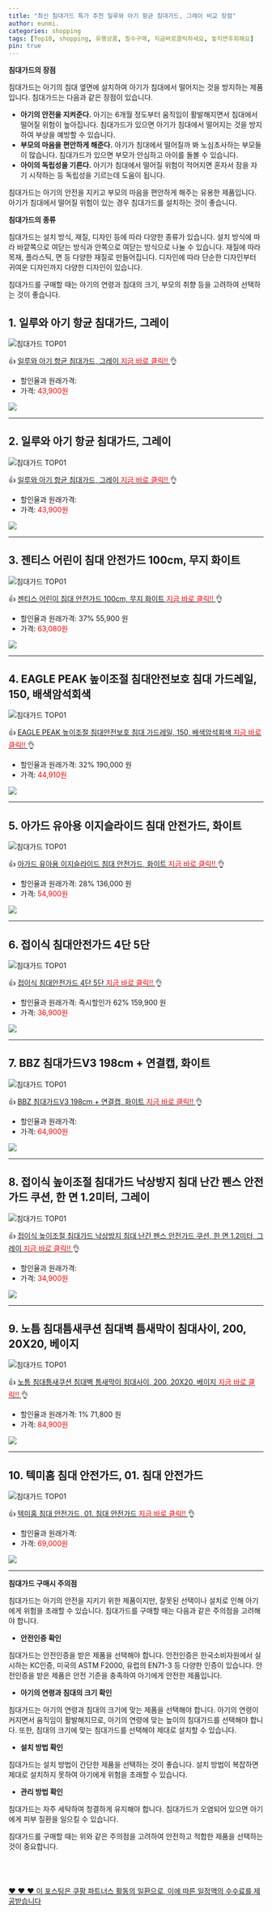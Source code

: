 ```yaml
---
title: "최신 침대가드 특가 추천 일루와 아기 항균 침대가드, 그레이 비교 장점"
author: eunmi.
categories: shopping
tags: [Top10, shopping, 유행상품, 필수구매, 지금바로클릭하세요, 놓치면후회해요]
pin: true
---
```

**침대가드의 장점**

침대가드는 아기의 침대 옆면에 설치하여 아기가 침대에서 떨어지는 것을 방지하는 제품입니다. 침대가드는 다음과 같은 장점이 있습니다.

* **아기의 안전을 지켜준다.** 아기는 6개월 정도부터 움직임이 활발해지면서 침대에서 떨어질 위험이 높아집니다. 침대가드가 있으면 아기가 침대에서 떨어지는 것을 방지하여 부상을 예방할 수 있습니다.
* **부모의 마음을 편안하게 해준다.** 아기가 침대에서 떨어질까 봐 노심초사하는 부모들이 많습니다. 침대가드가 있으면 부모가 안심하고 아이를 돌볼 수 있습니다.
* **아이의 독립성을 기른다.** 아기가 침대에서 떨어질 위험이 적어지면 혼자서 잠을 자기 시작하는 등 독립성을 기르는데 도움이 됩니다.

침대가드는 아기의 안전을 지키고 부모의 마음을 편안하게 해주는 유용한 제품입니다. 아기가 침대에서 떨어질 위험이 있는 경우 침대가드를 설치하는 것이 좋습니다.

**침대가드의 종류**

침대가드는 설치 방식, 재질, 디자인 등에 따라 다양한 종류가 있습니다. 설치 방식에 따라 바깥쪽으로 여닫는 방식과 안쪽으로 여닫는 방식으로 나눌 수 있습니다. 재질에 따라 목재, 플라스틱, 면 등 다양한 재질로 만들어집니다. 디자인에 따라 단순한 디자인부터 귀여운 디자인까지 다양한 디자인이 있습니다.

침대가드를 구매할 때는 아기의 연령과 침대의 크기, 부모의 취향 등을 고려하여 선택하는 것이 좋습니다.

   

## 1. 일루와 아기 항균 침대가드, 그레이

![침대가드 TOP01](https://thumbnail9.coupangcdn.com/thumbnails/remote/230x230ex/image/vendor_inventory/324f/1945172aacc340a3cd8c750a9ee09faff1c6c1bc9563987a099b6b1f301e.jpg)


👍 [일루와 아기 항균 침대가드, 그레이 <font color=red> 지금 바로 클릭!! </font> ](https://link.coupang.com/re/AFFSDP?lptag=AF3617701&subid=GithubCoopas&pageKey=7375656471&traceid=V0-153&itemId=19036109545&vendorItemId=86186998340) 👌 


- 할인율과 원래가격: 
- 가격: <span style='color:red'>43,900원</span>

[![](/discount_price.png)](https://link.coupang.com/re/AFFSDP?lptag=AF3617701&subid=GithubCoopas&pageKey=7375656471&traceid=V0-153&itemId=19036109545&vendorItemId=86186998340)

---


   

## 2. 일루와 아기 항균 침대가드, 그레이

![침대가드 TOP01](https://thumbnail9.coupangcdn.com/thumbnails/remote/230x230ex/image/vendor_inventory/324f/1945172aacc340a3cd8c750a9ee09faff1c6c1bc9563987a099b6b1f301e.jpg)


👍 [일루와 아기 항균 침대가드, 그레이 <font color=red> 지금 바로 클릭!! </font> ](https://link.coupang.com/re/AFFSDP?lptag=AF3617701&subid=GithubCoopas&pageKey=7375656471&traceid=V0-153&itemId=19036109545&vendorItemId=86186998340) 👌 


- 할인율과 원래가격: 
- 가격: <span style='color:red'>43,900원</span>

[![](/discount_price.png)](https://link.coupang.com/re/AFFSDP?lptag=AF3617701&subid=GithubCoopas&pageKey=7375656471&traceid=V0-153&itemId=19036109545&vendorItemId=86186998340)

---


   

## 3. 젠티스 어린이 침대 안전가드 100cm, 무지 화이트

![침대가드 TOP01](https://thumbnail9.coupangcdn.com/thumbnails/remote/230x230ex/image/rs_quotation_api/ycf2rbkv/3835b44cc97d40e5843336fbb53a34dd.jpg)


👍 [젠티스 어린이 침대 안전가드 100cm, 무지 화이트 <font color=red> 지금 바로 클릭!! </font> ](https://link.coupang.com/re/AFFSDP?lptag=AF3617701&subid=GithubCoopas&pageKey=7361031389&traceid=V0-153&itemId=18964972036&vendorItemId=86090772960) 👌 


- 할인율과 원래가격: 37%  55,900   원
- 가격: <span style='color:red'>63,080원</span>

[![](/discount_price.png)](https://link.coupang.com/re/AFFSDP?lptag=AF3617701&subid=GithubCoopas&pageKey=7361031389&traceid=V0-153&itemId=18964972036&vendorItemId=86090772960)

---


   

## 4. EAGLE PEAK 높이조절 침대안전보호 침대 가드레일, 150, 배색암석회색

![침대가드 TOP01](https://thumbnail6.coupangcdn.com/thumbnails/remote/230x230ex/image/vendor_inventory/bfc2/a2c7cc4611a571ae2ce777c0473e55965703919f3d80098157a016c3a0a7.jpg)


👍 [EAGLE PEAK 높이조절 침대안전보호 침대 가드레일, 150, 배색암석회색 <font color=red> 지금 바로 클릭!! </font> ](https://link.coupang.com/re/AFFSDP?lptag=AF3617701&subid=GithubCoopas&pageKey=7260575962&traceid=V0-153&itemId=18492400731&vendorItemId=87184676819) 👌 


- 할인율과 원래가격: 32%  190,000   원
- 가격: <span style='color:red'>44,910원</span>

[![](/discount_price.png)](https://link.coupang.com/re/AFFSDP?lptag=AF3617701&subid=GithubCoopas&pageKey=7260575962&traceid=V0-153&itemId=18492400731&vendorItemId=87184676819)

---


   

## 5. 아가드 유아용 이지슬라이드 침대 안전가드, 화이트

![침대가드 TOP01](https://thumbnail7.coupangcdn.com/thumbnails/remote/230x230ex/image/rs_quotation_api/tci6qlyn/f08cc412c5c3482e9cfb2474fd5fb9da.jpg)


👍 [아가드 유아용 이지슬라이드 침대 안전가드, 화이트 <font color=red> 지금 바로 클릭!! </font> ](https://link.coupang.com/re/AFFSDP?lptag=AF3617701&subid=GithubCoopas&pageKey=7166621012&traceid=V0-153&itemId=18046319937&vendorItemId=85200535664) 👌 


- 할인율과 원래가격: 28%  136,000   원
- 가격: <span style='color:red'>54,900원</span>

[![](/discount_price.png)](https://link.coupang.com/re/AFFSDP?lptag=AF3617701&subid=GithubCoopas&pageKey=7166621012&traceid=V0-153&itemId=18046319937&vendorItemId=85200535664)

---


   

## 6. 접이식 침대안전가드 4단 5단

![침대가드 TOP01](https://thumbnail9.coupangcdn.com/thumbnails/remote/230x230ex/image/vendor_inventory/b9b5/541ebc56dda21c1ef7dd119879df4067600195f8d1b24edf8d71d111f05b.jpg)


👍 [접이식 침대안전가드 4단 5단 <font color=red> 지금 바로 클릭!! </font> ](https://link.coupang.com/re/AFFSDP?lptag=AF3617701&subid=GithubCoopas&pageKey=7149496532&traceid=V0-153&itemId=17971606200&vendorItemId=85128817435) 👌 


- 할인율과 원래가격: 즉시할인가 62%  159,900   원
- 가격: <span style='color:red'>36,900원</span>

[![](/discount_price.png)](https://link.coupang.com/re/AFFSDP?lptag=AF3617701&subid=GithubCoopas&pageKey=7149496532&traceid=V0-153&itemId=17971606200&vendorItemId=85128817435)

---


   

## 7. BBZ 침대가드V3 198cm + 연결캡, 화이트

![침대가드 TOP01](https://thumbnail7.coupangcdn.com/thumbnails/remote/230x230ex/image/retail/images/4438260470699071-2c2f0211-64f3-4fc3-ab7d-32336e58ef09.jpg)


👍 [BBZ 침대가드V3 198cm + 연결캡, 화이트 <font color=red> 지금 바로 클릭!! </font> ](https://link.coupang.com/re/AFFSDP?lptag=AF3617701&subid=GithubCoopas&pageKey=6108068266&traceid=V0-153&itemId=11493600716&vendorItemId=78768871453) 👌 


- 할인율과 원래가격: 
- 가격: <span style='color:red'>64,900원</span>

[![](/discount_price.png)](https://link.coupang.com/re/AFFSDP?lptag=AF3617701&subid=GithubCoopas&pageKey=6108068266&traceid=V0-153&itemId=11493600716&vendorItemId=78768871453)

---


   

## 8. 접이식 높이조절 침대가드 낙상방지 침대 난간 펜스 안전가드 쿠션, 한 면 1.2미터, 그레이

![침대가드 TOP01](https://thumbnail10.coupangcdn.com/thumbnails/remote/230x230ex/image/vendor_inventory/643b/ecfdb51baa4f0ec84d57eabe86d50706c221794f446ae98d4cf18839250d.jpg)


👍 [접이식 높이조절 침대가드 낙상방지 침대 난간 펜스 안전가드 쿠션, 한 면 1.2미터, 그레이 <font color=red> 지금 바로 클릭!! </font> ](https://link.coupang.com/re/AFFSDP?lptag=AF3617701&subid=GithubCoopas&pageKey=7321493154&traceid=V0-153&itemId=18779236717&vendorItemId=87545707535) 👌 


- 할인율과 원래가격: 
- 가격: <span style='color:red'>34,900원</span>

[![](/discount_price.png)](https://link.coupang.com/re/AFFSDP?lptag=AF3617701&subid=GithubCoopas&pageKey=7321493154&traceid=V0-153&itemId=18779236717&vendorItemId=87545707535)

---


   

## 9. 노틈 침대틈새쿠션 침대벽 틈새막이 침대사이, 200, 20X20, 베이지

![침대가드 TOP01](https://thumbnail6.coupangcdn.com/thumbnails/remote/230x230ex/image/vendor_inventory/cfb7/ae5f981d81258f5a87a71a325d21b36f382be0e21fff6d2931c3510d0294.jpg)


👍 [노틈 침대틈새쿠션 침대벽 틈새막이 침대사이, 200, 20X20, 베이지 <font color=red> 지금 바로 클릭!! </font> ](https://link.coupang.com/re/AFFSDP?lptag=AF3617701&subid=GithubCoopas&pageKey=6520714825&traceid=V0-153&itemId=14445542874&vendorItemId=81689109271) 👌 


- 할인율과 원래가격: 1%  71,800   원
- 가격: <span style='color:red'>84,900원</span>

[![](/discount_price.png)](https://link.coupang.com/re/AFFSDP?lptag=AF3617701&subid=GithubCoopas&pageKey=6520714825&traceid=V0-153&itemId=14445542874&vendorItemId=81689109271)

---


   

## 10. 텍미홈 침대 안전가드, 01. 침대 안전가드

![침대가드 TOP01](https://thumbnail8.coupangcdn.com/thumbnails/remote/230x230ex/image/vendor_inventory/fb61/1bc4af28b06e55d11e6d7ab1a48466f50579ca3d5748d3cebe98296f0472.jpg)


👍 [텍미홈 침대 안전가드, 01. 침대 안전가드 <font color=red> 지금 바로 클릭!! </font> ](https://link.coupang.com/re/AFFSDP?lptag=AF3617701&subid=GithubCoopas&pageKey=7015379758&traceid=V0-153&itemId=17255049208&vendorItemId=84426399735) 👌 


- 할인율과 원래가격: 
- 가격: <span style='color:red'>69,000원</span>

[![](/discount_price.png)](https://link.coupang.com/re/AFFSDP?lptag=AF3617701&subid=GithubCoopas&pageKey=7015379758&traceid=V0-153&itemId=17255049208&vendorItemId=84426399735)

---
**침대가드 구매시 주의점**

침대가드는 아기의 안전을 지키기 위한 제품이지만, 잘못된 선택이나 설치로 인해 아기에게 위험을 초래할 수 있습니다. 침대가드를 구매할 때는 다음과 같은 주의점을 고려해야 합니다.

* **안전인증 확인**

침대가드는 안전인증을 받은 제품을 선택해야 합니다. 안전인증은 한국소비자원에서 실시하는 KC인증, 미국의 ASTM F2000, 유럽의 EN71-3 등 다양한 인증이 있습니다. 안전인증을 받은 제품은 안전 기준을 충족하여 아기에게 안전한 제품입니다.

* **아기의 연령과 침대의 크기 확인**

침대가드는 아기의 연령과 침대의 크기에 맞는 제품을 선택해야 합니다. 아기의 연령이 커지면서 움직임이 활발해지므로, 아기의 연령에 맞는 높이의 침대가드를 선택해야 합니다. 또한, 침대의 크기에 맞는 침대가드를 선택해야 제대로 설치할 수 있습니다.

* **설치 방법 확인**

침대가드는 설치 방법이 간단한 제품을 선택하는 것이 좋습니다. 설치 방법이 복잡하면 제대로 설치하지 못하여 아기에게 위험을 초래할 수 있습니다.

* **관리 방법 확인**

침대가드는 자주 세탁하여 청결하게 유지해야 합니다. 침대가드가 오염되어 있으면 아기에게 피부 질환을 일으킬 수 있습니다.

침대가드를 구매할 때는 위와 같은 주의점을 고려하여 안전하고 적합한 제품을 선택하는 것이 중요합니다.<br><br><br><br><br> [ ❤ ❤ ❤ 이 포스팅은 쿠팡 파트너스 활동의 일환으로, 이에 따른 일정액의 수수료를 제공받습니다](https://link.coupang.com/a/bcEFyh)